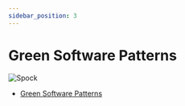 ```yaml
---
sidebar_position: 3
---
```


# Green Software Patterns

![Spock](https://patterns.greensoftware.foundation/assets/images/GSF_Principles_Patterns_Practices_v2-c5e2753b6270473d1da02b97a1321d51.png)

- [Green Software Patterns](http://patterns.greensoftware.foundation/)
